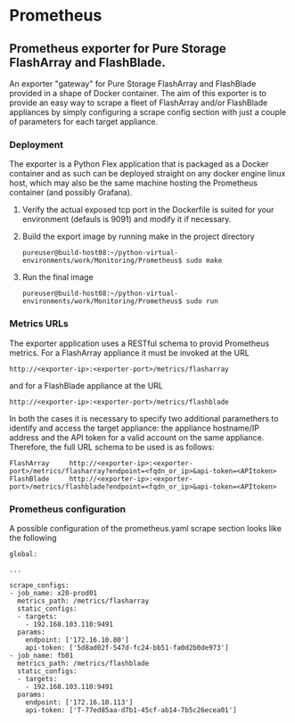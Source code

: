 # Prometheus

## Prometheus exporter for Pure Storage FlashArray and FlashBlade.

An exporter "gateway" for Pure Storage FlashArray and FlashBlade provided in a shape of Docker container.
The aim of this exporter is to provide an easy way to scrape a fleet of FlashArray and/or FlashBlade appliances by simply configuring a scrape config section with just a couple of parameters for each target appliance.

### Deployment

The exporter is a Python Flex application that is packaged as a Docker container and as such can be deployed straight on any docker engine linux host, which may also be the same machine hosting the Prometheus container (and possibly Grafana).

1. Verify the actual exposed tcp port in the Dockerfile is suited for your environment (defauls is 9091) and modify it if necessary.
2. Build the export image by running make in the project directory

       pureuser@build-host08:~/python-virtual-environments/work/Monitoring/Prometheus$ sudo make

3. Run the final image

       pureuser@build-host08:~/python-virtual-environments/work/Monitoring/Prometheus$ sudo run

### Metrics URLs

The exporter application uses a RESTful schema to provid Prometheus metrics. For a FlashArray appliance it must be invoked at the URL

    http://<exporter-ip>:<exporter-port>/metrics/flasharray

and for a FlashBlade appliance at the URL

    http://<exporter-ip>:<exporter-port>/metrics/flashblade

In both the cases it is necessary to specify two additional paramethers to identify and access the target appliance: the appliance hostname/IP address and the API token for a valid account on the same appliance. Therefore, the full URL schema to be used is as follows:

    FlashArray     http://<exporter-ip>:<exporter-port>/metrics/flasharray?endpoint=<fqdn_or_ip>&api-token=<APItoken>
    FlashBlade     http://<exporter-ip>:<exporter-port>/metrics/flashblade?endpoint=<fqdn_or_ip>&api-token=<APItoken>

### Prometheus configuration

A possible configuration of the prometheus.yaml scrape section looks like the following

    global:
    
    ...
    
    scrape_configs:
    - job_name: x20-prod01
      metrics_path: /metrics/flasharray
      static_configs:
      - targets:
        - 192.168.103.110:9491
      params:
        endpoint: ['172.16.10.80']
        api-token: ['5d8ad02f-547d-fc24-bb51-fa0d2b0de973']
    - job_name: fb01
      metrics_path: /metrics/flashblade
      static_configs:
      - targets:
        - 192.168.103.110:9491
      params:
        endpoint: ['172.16.10.113']
        api-token: ['T-77ed85aa-d7b1-45cf-ab14-7b5c26ecea01']
